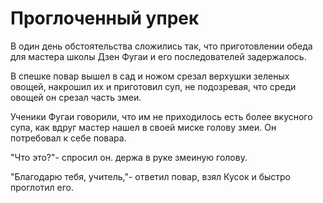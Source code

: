 # Проглоченный упрек

В один день обстоятельства сложились так, что приготовлении обеда для мастера школы Дзен Фугаи и его последователей задержалось.

В спешке повар вышел в сад и ножом срезал верхушки зеленых овощей, накрошил их и приготовил суп, не подозревая, что среди овощей он срезал часть змеи.

Ученики Фугаи говорили, что им не приходилось есть более вкусного супа, как вдруг мастер нашел в своей миске голову змеи. Он потребовал к себе повара.

"Что это?"- спросил он. держа в руке змеиную голову.

"Благодарю тебя, учитель,"- ответил повар, взял Кусок и быстро проглотил его.
